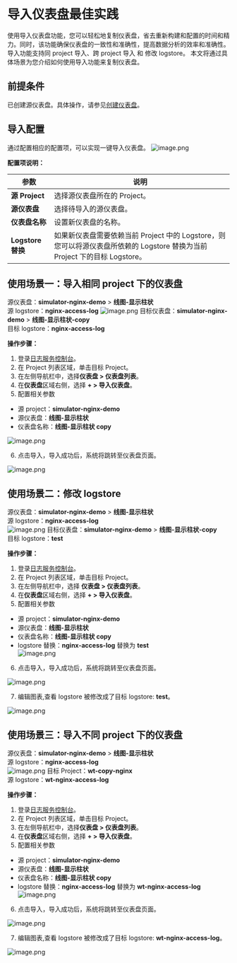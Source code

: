 # 导入仪表盘最佳实践

使用导入仪表盘功能，您可以轻松地复制仪表盘，省去重新构建和配置的时间和精力。同时，该功能确保仪表盘的一致性和准确性，提高数据分析的效率和准确性。导入功能支持同 project 导入、跨 project 导入 和 修改 logstore。
本文将通过具体场景为您介绍如何使用导入功能来复制仪表盘。

## 前提条件

已创建源仪表盘。具体操作，请参见[创建仪表盘](https://www.alibabacloud.com/help/en/doc-detail/59324.htm#concept-osm-1nq-zdb)。

## 导入配置

通过配置相应的配置项，可以实现一键导入仪表盘。
![image.png](/img/src/visulization/importOtherProjectDashboard/4a3d7d153429472af412228829099a49a6deb091ecfc3d585d2770e3cd7be629.png)

**配置项说明：**

| 参数              | 说明                                                                                                                       |
| ----------------- | -------------------------------------------------------------------------------------------------------------------------- |
| **源 Project**    | 选择源仪表盘所在的 Project。                                                                                               |
| **源仪表盘**      | 选择待导入的源仪表盘。                                                                                                     |
| **仪表盘名称**    | 设置新仪表盘的名称。                                                                                                       |
| **Logstore 替换** | 如果新仪表盘需要依赖当前 Project 中的 Logstore，则您可以将源仪表盘所依赖的 Logstore 替换为当前 Project 下的目标 Logstore。 |

## 使用场景一：导入相同 project 下的仪表盘

源仪表盘：**simulator-nginx-demo** > **线图-显示柱状** <br />
源 logstore：**nginx-access-log**
![image.png](/img/src/visulization/importOtherProjectDashboard/fe1ed7808d138a0a1ea75534800750be4d1961e84493f9d4d01dae366dd1e9c1.png)
目标仪表盘：**simulator-nginx-demo** > **线图-显示柱状-copy** <br />
目标 logstore：**nginx-access-log**

**操作步骤：**

1. 登录[日志服务控制台](https://sls.console.aliyun.com/)。
2. 在 Project 列表区域，单击目标 Project。
3. 在左侧导航栏中，选择**仪表盘 > 仪表盘列表**。
4. 在**仪表盘**区域右侧，选择 **+ > 导入仪表盘**。
5. 配置相关参数<br />

- 源 project：**simulator-nginx-demo**<br />
- 源仪表盘：**线图-显示柱状**<br />
- 仪表盘名称：**线图-显示柱状 copy**<br />

![image.png](/img/src/visulization/importOtherProjectDashboard/7acea442d8c63f8be3361164e9d051f9fd5f9336dc462fe60db27e00b230eb8b.png)

6. 点击导入，导入成功后，系统将跳转至仪表盘页面。

![image.png](/img/src/visulization/importOtherProjectDashboard/011c188b8974e82478f28d8a144b5ab22d7d424f2c6c8bd349750810fbcd0139.png)

## 使用场景二：修改 logstore

源仪表盘：**simulator-nginx-demo** > **线图-显示柱状**<br />
源 logstore：**nginx-access-log**<br />
![image.png](/img/src/visulization/importOtherProjectDashboard/fe1ed7808d138a0a1ea75534800750be4d1961e84493f9d4d01dae366dd1e9c1.png)
目标仪表盘：**simulator-nginx-demo** > **线图-显示柱状-copy** <br />
目标 logstore：**test** <br />

**操作步骤：**

1. 登录[日志服务控制台](https://sls.console.aliyun.com/)。
2. 在 Project 列表区域，单击目标 Project。
3. 在左侧导航栏中，选择 **仪表盘 > 仪表盘列表**。
4. 在**仪表盘**区域右侧，选择 **+ > 导入仪表盘**。
5. 配置相关参数

- 源 project：**simulator-nginx-demo** <br />
- 源仪表盘：**线图-显示柱状** <br />
- 仪表盘名称：**线图-显示柱状 copy** <br />
- logstore 替换：**nginx-access-log** 替换为 **test** <br />
  ![image.png](/img/src/visulization/importOtherProjectDashboard/c191cd33bea63a12a0a5f38ad7a496ad56d6d17dd617419d9ddbbd44557a9870.png)

6. 点击导入，导入成功后，系统将跳转至仪表盘页面。

![image.png](/img/src/visulization/importOtherProjectDashboard/011c188b8974e82478f28d8a144b5ab22d7d424f2c6c8bd349750810fbcd0139.png)

7. 编辑图表,查看 logstore 被修改成了目标 logstore: **test**。

![image.png](/img/src/visulization/importOtherProjectDashboard/a6468cb604d4408a25b0207794e328491bd469eca47266a459d06a838a23e627.png)

## 使用场景三：导入不同 project 下的仪表盘

源仪表盘：**simulator-nginx-demo** > **线图-显示柱状** <br />
源 logstore：**nginx-access-log**<br />
![image.png](/img/src/visulization/importOtherProjectDashboard/fe1ed7808d138a0a1ea75534800750be4d1961e84493f9d4d01dae366dd1e9c1.png)
目标 Project：**wt-copy-nginx**<br />
源 logstore：**wt-nginx-access-log**<br />

**操作步骤：**

1. 登录[日志服务控制台](https://sls.console.aliyun.com/)。
2. 在 Project 列表区域，单击目标 Project。
3. 在左侧导航栏中，选择**仪表盘 > 仪表盘列表**。
4. 在**仪表盘**区域右侧，选择 **+ > 导入仪表盘**。
5. 配置相关参数

- 源 project：**simulator-nginx-demo**<br />
- 源仪表盘：**线图-显示柱状**<br />
- 仪表盘名称：**线图-显示柱状 copy**<br />
- logstore 替换：**nginx-access-log** 替换为 **wt-nginx-access-log**
  ![image.png](/img/src/visulization/importOtherProjectDashboard/9efea9a74efd81308ede28539a1712a8c21807367abb16ed16dce31257869af3.png)

6. 点击导入，导入成功后，系统将跳转至仪表盘页面。

![image.png](/img/src/visulization/importOtherProjectDashboard/e4c39a1d3909f3d75c6e88abc0d7c8384310bbcc6e47a4609342e47bb84cb91b.png)

7. 编辑图表,查看 logstore 被修改成了目标 logstore: **wt-nginx-access-log**。

![image.png](/img/src/visulization/importOtherProjectDashboard/9402b51fc48c3ef9c203432bb762c9eeb23d6aa5201b381acb9cbd4e65512d2c.png)
